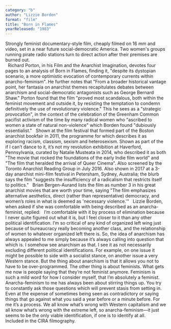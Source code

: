 ```yaml
---
category: "b"
author: "Lizzie Borden"
format: "film"
title: "Born in Flames"
yearReleased: "1983"
---
```

Strongly feminist documentary-style film, 			cheaply filmed on 16 mm and video, set in a near future 			social-democratic America. Two women's groups running pirate radio 			stations turn to direct action after their premises are burned out.			
 
Richard Porton, in his Film and the 			Anarchist Imagination, devotes four pages to an analysis of 			Born in Flames, finding it, "despite its dystopian scenario, a 			more optimistic evocation of contemporary currents within 			anarcho-feminism". He further notes that "From a broader historical 			vantage point, her fantasia on anarchist themes recapitulates 			debates between anarchism and social-democratic antagonists such as 			George Bernard Shaw." Porton found that the film "proved most 			scandalous, both within the feminist movement and outside it, by 			resisting the temptation to condemn definitively the use of 			revolutionary violence." This he sees as a "strategic provocation", 			in the context of the celebration of the Greenham Common pacifist 			activism of the time by many radical women who "ascribed to women a 			state of natural non-violence" which Borden found "dubiously 			essentialist."
 
Shown at the film festival that formed part of 			the Boston anarchist bookfair in 2011, the						programme for which describes it as exploring racism, classism, 			sexism and heterosexism. Shown as part of the if I can’t dance 			to it, it’s not my revolution exhibition at Haverford, 			Pennsylvania, curated by Natalie Musteata in 2014, who described it 			as both "The movie that rocked the foundations of the early Indie 			film world" and "The film that heralded the arrival of Queer 			Cinema". Also screened by the Toronto Anarchist Reading Group in 			July 2016. Also shown in 2017 at a 3-day anarchist mini-film 			festival in Petersham, Sydney, Australia; the			blurb says the film 			"suggests the insufficiency of a radicalism that restricts itself to 			politics."
 
Brian Bergen-Aurand lists the film as number 3 			in his						great anarchist movies that are worth your time, saying "The 			film emphasizes alternative aesthetics, direct (rather than 			representative) democracy, and women’s roles in what is deemed as 			'necessary violence.'"
 
Lizzie Borden, when asked if she was 			comfortable with being described as an anarcha-feminist,						replied:
 
I’m comfortable with it by process of 			elimination because I never quite figured out what it is, but I feel 			closer to it than any other political identification. I’m so 			critical of any kind of organized left wing just because of 			bureaucracy really becoming another class, and the relationship of 			women to whatever organized left there is. So, the idea of anarchism 			has always appealed to me simply because it’s always calling into 			question that which is. I somehow see anarchism as that. I see it as 			not necessarily excluding different political identifications. For 			example, on one issue it might be possible to side with a socialist 			stance, on another issue a very Western stance. But the thing about 			anarchism is that it allows you not to have to be over-programmed. 			The other thing is about feminists. What gets me now is people 			saying that they’re not feminist anymore. Feminism is such a mild 			word for how I consider myself, that I’m absolutely a feminist. 			Anarcha-feminism to me has always been about stirring things up. You 			try to constantly ask those questions which will prevent stasis from 			setting in. Even at the expense of sometimes being seen as 			contradictory or saying things that go against what you said a year 			before or a minute before. For me it’s a process. We all know what’s 			wrong with Western capitalism and we all know what’s wrong with the 			extreme left, so anarcha-feminism—it just seems to be the only 			viable identification, if one is to identify at all.
 
Included in the CIRA filmography.
 